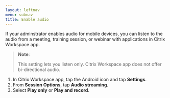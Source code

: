 ```yaml
---
layout: leftnav
menu: subnav
title: Enable audio
---
```


If your adminstrator enables audio for mobile devices, you can listen to the audio from a meeting, training session, or webinar with applications in Citrix Workspace app.

> **Note**:
>
> This setting lets you listen only. Citrix Workspace app does not offer bi-directional audio.

1.  In Citrix Workspace app, tap the Android icon and tap **Settings**.
2.  From **Session Options**, tap **Audio streaming**.
3.  Select **Play only** or **Play and record**.
